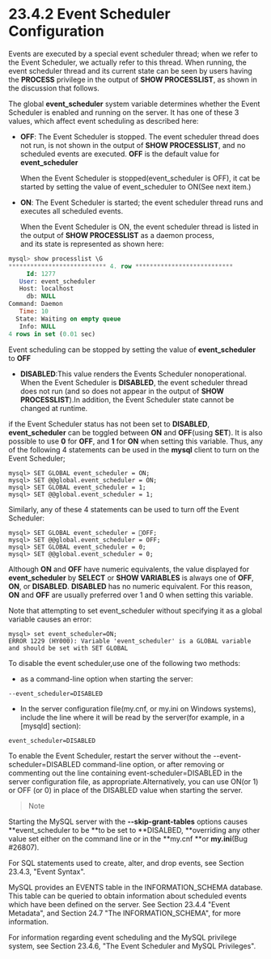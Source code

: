 # 23.4.2 Event Scheduler Configuration

Events are executed by a special event scheduler thread; when we refer to the Event Scheduler, we actually refer to this thread. When running, the event scheduler thread and its current state can be seen by users having the **PROCESS** privilege in the output of **SHOW PROCESSLIST**, as shown in the discussion that follows.

The global **event\_scheduler** system variable determines whether the Event Scheduler is enabled and running on the server. It has one of these 3 values, which affect event scheduling as described here:

* **OFF**: The Event Scheduler is stopped. The event scheduler thread does not run, is not shown in the output of **SHOW PROCESSLIST**, and no scheduled events are executed. **OFF** is the default value for **event\_scheduler**

  When the Event Scheduler is stopped\(event\_scheduler is OFF\), it cat be started by setting the value of event\_scheduler to ON\(See next item.\)

* **ON**: The Event Scheduler is started; the event scheduler thread runs and executes all scheduled events.

  When the Event Scheduler is ON, the event scheduler thread is listed in the output of **SHOW PROCESSLIST** as a daemon process,  
  and its state is represented as shown here:

```sql
mysql> show processlist \G
*************************** 4. row ***************************
     Id: 1277
   User: event_scheduler
   Host: localhost
     db: NULL
Command: Daemon
   Time: 10
  State: Waiting on empty queue
   Info: NULL
4 rows in set (0.01 sec)
```

Event scheduling can be stopped by setting the value of **event\_scheduler** to **OFF**

* **DISABLED**:This value renders the Events Scheduler nonoperational. When the Event Scheduler is **DISABLED**, the event scheduler thread does not run \(and so does not appear in the output of **SHOW PROCESSLIST**\).In addition, the Event Scheduler state cannot be changed at runtime.

if the Event Scheduler status has not been set to **DISABLED**, **event\_scheduler** can be toggled between **ON** and **OFF**\(using **SET**\). It is also possible to use **0** for **OFF**, and **1** for **ON**  when setting this  variable. Thus, any of the following 4 statements can be used in the **mysql** client to turn on the Event Scheduler;

```
mysql> SET GLOBAL event_scheduler = ON;
mysql> SET @@global.event_scheduler = ON;
mysql> SET GLOBAL event_scheduler = 1;
mysql> SET @@global.event_scheduler = 1;
```

Similarly, any of these 4 statements can be used to turn off the Event Scheduler:

```
mysql> SET GLOBAL event_scheduler = OFF;
mysql> SET @@global.event_scheduler = OFF;
mysql> SET GLOBAL event_scheduler = 0;
mysql> SET @@global.event_scheduler = 0;
```

Although **ON** and **OFF** have numeric equivalents, the value displayed for **event\_scheduler** by **SELECT** or **SHOW VARIABLES** is always one of **OFF**, **ON**, or **DISABLED**. **DISABLED**  has no numeric equivalent. For this reason, **ON** and **OFF** are usually preferred over 1 and 0 when setting this variable.

Note that attempting to set event\_scheduler without specifying it as a global variable causes an error:

```
mysql> set event_scheduler=ON;
ERROR 1229 (HY000): Variable 'event_scheduler' is a GLOBAL variable and should be set with SET GLOBAL
```

To disable the event scheduler,use one of the following two methods:

* as a command-line option when starting the server:

```
--event_scheduler=DISABLED
```

* In the server configuration file\(my.cnf, or my.ini on Windows systems\), include the line where it will be read by the server\(for example, in a \[mysqld\] section\):

```
event_scheduler=DISABLED
```

To enable the Event Scheduler, restart the server without the --event-scheduler=DISABLED command-line option, or after removing or commenting out the line containing event-scheduler=DISABLED in the server configuration file, as appropriate.Alternatively, you can use ON\(or 1\) or OFF \(or 0\) in place of the DISABLED value when starting the server.



> Note



Starting the MySQL server with the **--skip-grant-tables** options causes **event\_scheduler to be **to be set to **DISALBED, **overriding any other value set either on the command line or in the **my.cnf **or **my.ini**\(Bug \#26807\).

For SQL statements used to create, alter, and drop events, see Section 23.4.3, "Event Syntax".

MySQL provides an EVENTS table in the INFORMATION_SCHEMA database. This table can be queried to obtain information about scheduled events which have been defined on the server. See Section 23.4.4 "Event Metadata", and Section 24.7 "The INFORMATION\_SCHEMA", for more information.

For information regarding event scheduling and the MySQL privilege system, see Section 23.4.6, "The Event Scheduler and MySQL Privileges".



